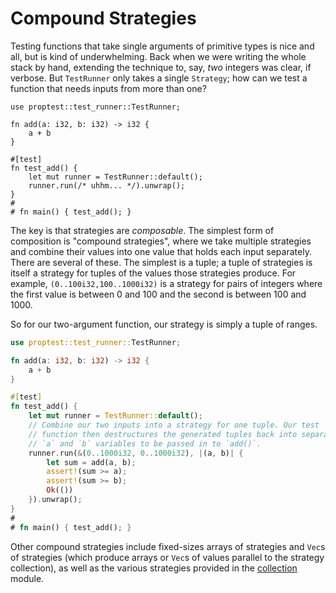 # Compound Strategies

Testing functions that take single arguments of primitive types is nice and
all, but is kind of underwhelming. Back when we were writing the whole
stack by hand, extending the technique to, say, _two_ integers was clear,
if verbose. But `TestRunner` only takes a single `Strategy`; how can we
test a function that needs inputs from more than one?

```rust,ignore
use proptest::test_runner::TestRunner;

fn add(a: i32, b: i32) -> i32 {
    a + b
}

#[test]
fn test_add() {
    let mut runner = TestRunner::default();
    runner.run(/* uhhm... */).unwrap();
}
#
# fn main() { test_add(); }
```

The key is that strategies are _composable_. The simplest form of
composition is "compound strategies", where we take multiple strategies and
combine their values into one value that holds each input separately. There
are several of these. The simplest is a tuple; a tuple of strategies is
itself a strategy for tuples of the values those strategies produce. For
example, `(0..100i32,100..1000i32)` is a strategy for pairs of integers
where the first value is between 0 and 100 and the second is between 100
and 1000.

So for our two-argument function, our strategy is simply a tuple of ranges.

```rust
use proptest::test_runner::TestRunner;

fn add(a: i32, b: i32) -> i32 {
    a + b
}

#[test]
fn test_add() {
    let mut runner = TestRunner::default();
    // Combine our two inputs into a strategy for one tuple. Our test
    // function then destructures the generated tuples back into separate
    // `a` and `b` variables to be passed in to `add()`.
    runner.run(&(0..1000i32, 0..1000i32), |(a, b)| {
        let sum = add(a, b);
        assert!(sum >= a);
        assert!(sum >= b);
        Ok(())
    }).unwrap();
}
#
# fn main() { test_add(); }
```

Other compound strategies include fixed-sizes arrays of strategies and
`Vec`s of strategies (which produce arrays or `Vec`s of values parallel to
the strategy collection), as well as the various strategies provided in the
[collection](https://altsysrq.github.io/rustdoc/proptest/latest/proptest/collection/index.html) module.
